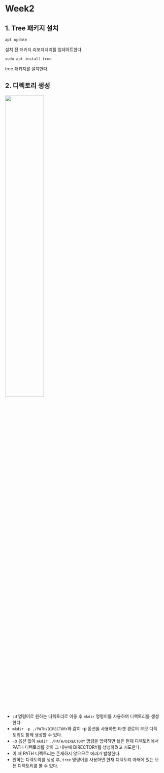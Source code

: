 # Week2

## 1. Tree 패키지 설치

`apt update`

설치 전 패키지 리포지터리를 업데이트한다.

`sudo apt install tree`

tree 패키지를 설치한다.


## 2. 디렉토리 생성

  <img src="https://github.com/user-attachments/assets/ead27cf1-4408-4e53-b07f-7c014a3ef82b" width="50%"><br><br><br>

- `cd` 명령어로 원하는 디렉토리로 이동 후 `mkdir` 명령어를 사용하여 디렉토리를 생성한다.
- `mkdir -p ./PATH/DIRECTORY`와 같이 -p 옵션을 사용하면 타겟 경로의 부모 디렉토리도 함께 생성할 수 있다.
- -p 옵션 없이 `mkdir ./PATH/DIRECTORY` 명령을 입력하면 쉘은 현재 디렉토리에서 PATH 디렉토리를 찾아 그 내부에 DIRECTORY를 생성하려고 시도한다.
- 이 때 PATH 디렉토리는 존재하지 않으므로 에러가 발생한다.
- 원하는 디렉토리를 생성 후, `tree` 명령어를 사용하면 현재 디렉토리 아래에 있는 모든 디렉토리를 볼 수 있다.
